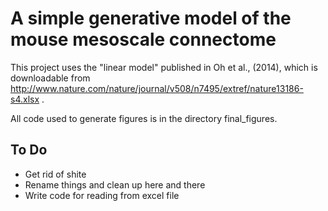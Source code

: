 A simple generative model of the mouse mesoscale connectome
===
This project uses the "linear model" published in Oh et al., (2014), which is downloadable from http://www.nature.com/nature/journal/v508/n7495/extref/nature13186-s4.xlsx .

All code used to generate figures is in the directory final_figures.

## To Do
* Get rid of shite
* Rename things and clean up here and there
* Write code for reading from excel file
